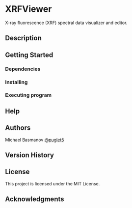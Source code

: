 # XRFViewer

X-ray fluorescence (XRF) spectral data visualizer and editor.

## Description

## Getting Started

### Dependencies

### Installing

### Executing program

## Help

## Authors

Michael Basmanov [@puglet5](basmanov@itmo.ru)

## Version History

## License

This project is licensed under the MIT License.

## Acknowledgments
